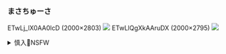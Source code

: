 ### まさちゅーさ
ETwLj_lX0AA0lcD (2000×2803)
![](https://pbs.twimg.com/media/ETwLj_lX0AA0lcD?format=jpg&name=orig)
ETwLlQgXkAAruDX (2000×2795)
![](https://pbs.twimg.com/media/ETwLlQgXkAAruDX?format=jpg&name=orig)
<details><summary>慎入🔞NSFW</summary>
<details><summary>风险自理Use At Your Own Risk🈲</summary>
Not Safe For Work

### roro
ETwcgM7WoAUbetZ (986×1235)
![](https://pbs.twimg.com/media/ETwcgM7WoAUbetZ?format=jpg&name=orig)
ETwcgMrXsAIJZh7 (975×1235)
![](https://pbs.twimg.com/media/ETwcgMrXsAIJZh7?format=jpg&name=orig)

♡Mommy♡
ETwQyPSWoAoYsz2 (1519×1188)
![](https://pbs.twimg.com/media/ETwQyPSWoAoYsz2?format=jpg&name=orig)
ETwQyu6X0AEWjq0 (1519×1188)
![](https://pbs.twimg.com/media/ETwQyu6X0AEWjq0?format=jpg&name=orig)

### 肉汁uc( SSD）
@2946uc
ETxpTY4U0AEWOhc (2920×4096)
![](https://pbs.twimg.com/media/ETxpTY4U0AEWOhc?format=jpg&name=orig)
豚化ネロちゃま＾ｑ＾
ETWDczbU0AARV7U (2920×4096)
![](https://pbs.twimg.com/media/ETWDczbU0AARV7U?format=jpg&name=orig)
ESh34qCUwAAJJ8C (2920×4096)
![](https://pbs.twimg.com/media/ESh34qCUwAAJJ8C?format=jpg&name=orig)
ESgJgbNUcAEg5DQ (2920×4096)
![](https://pbs.twimg.com/media/ESgJgbNUcAEg5DQ?format=jpg&name=orig)
ESC8IgcU4AA9EBo (2920×4096)
![](https://pbs.twimg.com/media/ESC8IgcU4AA9EBo?format=jpg&name=orig)
ESCZhivVUAE7vkp (2920×4096)
![](https://pbs.twimg.com/media/ESCZhivVUAE7vkp?format=jpg&name=orig)
ESBaM7WU8AIScSU (2920×4096)
![](https://pbs.twimg.com/media/ESBaM7WU8AIScSU?format=jpg&name=orig)
ESBaM7WU8AIScSU (2920×4096)
![](https://pbs.twimg.com/media/ESBaM7WU8AIScSU?format=jpg&name=orig)
ER_P-IvUEAAVz6X (2866×3955)
![](https://pbs.twimg.com/media/ER_P-IvUEAAVz6X?format=jpg&name=orig)

ぉとぉ
ETpDcDlVAAAlIVb (900×900)
![](https://pbs.twimg.com/media/ETpDcDlVAAAlIVb?format=jpg&name=orig)

Ryoji
@aws_ryoji
1578814332 (1500×500)
![](https://pbs.twimg.com/profile_banners/2274176078/1578814332)
EOEJfNTUEAEvZZt (820×890)
![](https://pbs.twimg.com/media/EOEJfNTUEAEvZZt?format=jpg&name=orig)
ETv7m8QU4AAX8jf (747×713)
![](https://pbs.twimg.com/media/ETv7m8QU4AAX8jf?format=jpg&name=orig)
ETv7qzZUwAAC8T7 (457×749)
![](https://pbs.twimg.com/media/ETv7qzZUwAAC8T7?format=jpg&name=orig)
ETv7s3KUUAEZKla (521×788)
![](https://pbs.twimg.com/media/ETv7s3KUUAEZKla?format=jpg&name=orig)
ETg4XtmU8AA52Qe (743×843)
![](https://pbs.twimg.com/media/ETg4XtmU8AA52Qe?format=jpg&name=orig)
ETg4cgiUUAApJg3 (560×779)
![](https://pbs.twimg.com/media/ETg4cgiUUAApJg3?format=jpg&name=orig)
ESVujqtUcAEVbs6 (514×704)
![](https://pbs.twimg.com/media/ESVujqtUcAEVbs6?format=jpg&name=orig)

### 和原ヨウ
@you03247187
ESaSpATUMAE_iIj (1378×1000)
![](https://pbs.twimg.com/media/ESaSpATUMAE_iIj?format=jpg&name=orig)
ETvmiYqUYAI0Ceq (851×1200)
![](https://pbs.twimg.com/media/ETvmiYqUYAI0Ceq?format=jpg&name=orig)
ETvmilCVAAAAjQV (851×1200)
![](https://pbs.twimg.com/media/ETvmilCVAAAAjQV?format=jpg&name=orig)
ETvmiyDUUAE8xYZ (851×1200)
![](https://pbs.twimg.com/media/ETvmiyDUUAE8xYZ?format=jpg&name=orig)
ETvmi-3UwAAv-eh (851×1200)
![](https://pbs.twimg.com/media/ETvmi-3UwAAv-eh?format=jpg&name=orig)

抹茶ねじ　3月毎日新規イラストアップ
EL50H3mU8AAu5Tt (1448×2048)
![](https://pbs.twimg.com/media/EL50H3mU8AAu5Tt?format=jpg&name=orig)

### Hot Melon🐘
@aso546
ETtimSAUcAAiYNi (1069×1300)
![](https://pbs.twimg.com/media/ETtimSAUcAAiYNi?format=jpg&name=orig)
ETeIAVQU4AU7rTl (1000×1000)
![](https://pbs.twimg.com/media/ETeIAVQU4AU7rTl?format=jpg&name=orig)
ETeIDdHU0AAIaIG (1000×1000)
![](https://pbs.twimg.com/media/ETeIDdHU0AAIaIG?format=jpg&name=orig)

ふらう
ES5cI0NU8AAhi_b (900×1275)
![](https://pbs.twimg.com/media/ES5cI0NU8AAhi_b?format=jpg&name=orig)
ES5cJoyUEAI76He (900×1275)
![](https://pbs.twimg.com/media/ES5cJoyUEAI76He?format=jpg&name=orig)
ES5cK9zUcAAh-Ti (900×1275)
![](https://pbs.twimg.com/media/ES5cK9zUcAAh-Ti?format=jpg&name=orig)

る〜く@火曜南 "シ "29b
ETd8fHxUwAAZ2_x (1400×2000)
![](https://pbs.twimg.com/media/ETd8fHxUwAAZ2_x?format=jpg&name=orig)
ETd8ocEU0AMIgEk (1200×1600)
![](https://pbs.twimg.com/media/ETd8ocEU0AMIgEk?format=jpg&name=orig)
ETd80DvVAAA8lGA (1416×2006)
![](https://pbs.twimg.com/media/ETd80DvVAAA8lGA?format=jpg&name=orig)

抹茶ねじ　3月毎日新規イラストアップ
ERS1R8DU0AEL35q (1448×2048)
![](https://pbs.twimg.com/media/ERS1R8DU0AEL35q?format=jpg&name=orig)
ERS1R8IUwAEIgfQ (1448×2048)
![](https://pbs.twimg.com/media/ERS1R8IUwAEIgfQ?format=jpg&name=orig)
ETye5TBU8AICzDz (724×1024)
![](https://pbs.twimg.com/media/ETye5TBU8AICzDz?format=jpg&name=orig)

Toroboro
ETv8OX7UYAAyNfB (1536×2048)
![](https://pbs.twimg.com/media/ETv8OX7UYAAyNfB?format=jpg&name=orig)

---
### Mishamai
@IGMishamai
ETksam6WAAI4PSF (1448×2048)
![](https://pbs.twimg.com/media/ETksam6WAAI4PSF?format=jpg&name=orig)
ETksamuWoAM7PC9 (1638×2048)
![](https://pbs.twimg.com/media/ETksamuWoAM7PC9?format=jpg&name=orig)
ETuxFacXYAARIi1 (1627×2034)
![](https://pbs.twimg.com/media/ETuxFacXYAARIi1?format=jpg&name=orig)
ETuxFacX0AAE7y3 (1638×2048)
![](https://pbs.twimg.com/media/ETuxFacX0AAE7y3?format=jpg&name=orig)
ERLNcqWXYAAb-J_ (1638×2048)
![](https://pbs.twimg.com/media/ERLNcqWXYAAb-J_?format=jpg&name=orig)
ETqVpe3XgAQQpC_ (690×1024)
![](https://pbs.twimg.com/media/ETqVpe3XgAQQpC_?format=jpg&name=orig)
ESrGiNdXQAMJ8wX (1638×2048)
![](https://pbs.twimg.com/media/ESrGiNdXQAMJ8wX?format=jpg&name=orig)
ESrGiNnWAAIBBmu (1638×2048)
![](https://pbs.twimg.com/media/ESrGiNnWAAIBBmu?format=jpg&name=orig)

ℒ𝓲𝓽𝓪𝓵𝒆𝓵𝔂
ETww4J7UMAABEeI (816×1024)
![](https://pbs.twimg.com/media/ETww4J7UMAABEeI?format=jpg&name=orig)
ETr6X7mXQAAfigl (1536×2048)
![](https://pbs.twimg.com/media/ETr6X7mXQAAfigl?format=jpg&name=orig)
ETr6Ym6WkAM5Q8J (1362×2160)
![](https://pbs.twimg.com/media/ETr6Ym6WkAM5Q8J?format=jpg&name=orig)
ETqny6zX0AIGo0o (2048×1536)
![](https://pbs.twimg.com/media/ETqny6zX0AIGo0o?format=jpg&name=orig)
ETqVpigWkAAEsfZ (700×1024)
![](https://pbs.twimg.com/media/ETqVpigWkAAEsfZ?format=jpg&name=orig)

KIYO
ETu_LKtU4AA-G5i (2160×1442)
![](https://pbs.twimg.com/media/ETu_LKtU4AA-G5i?format=jpg&name=orig)

</details>
</details>
